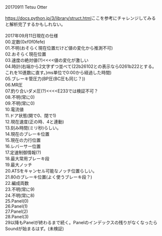 20170911 Tetsu Otter
<br><br>
<a href='https://docs.python.jp/3/library/struct.html'>https://docs.python.jp/3/library/struct.html</a>ここを参考にチャレンジしてみると解析完了するかもしれない。<br><br>
2017年09月11日現在の仕様<br>
00.定数(0xf0f0fefe)<br>
01.不明(おそらく現在位置だけど値の変化から推測不可)<br>
02.おそらく現在位置<br>
03.速度の絶対値(?)<<<<値の変化が激しい<br>
04.時計(右端から2文字ずつ並べて(22b26102との表示なら0261b222とする。これを10進数に直す。)ms単位で0:00から経過した時間)<br>
05.ブレーキ管圧力(BP圧(BC圧も同じ？))<br>
06.MR圧<br>
07.釣り合いダメ圧(?)<<<<E233では検証不可？<br>
08.不明(常に0)<br>
09.不明(常に0)<br>
10.電流値<br>
11.ドア状態(開で0、閉で1)<br>
12.現在速度(正の時、4と連動)<br>
13.刻み時間(ミリ秒)らしい。<br>
14.現在のブレーキ位置<br>
15.現在の力行位置<br>
16.レバーサー位置<br>
17.定速制御情報(?)<br>
18.最大常用ブレーキ段<br>
19.最大ノッチ<br>
20.ATSをキャンセル可能なノッチ位置らしい。<br>
21.80のブレーキ位置(よく使うブレーキ段？)<br>
22.編成両数<br>
23.不明(常に9)<br>
24.不明(常に8)<br>
25.Panel(0)<br>
26.Panel(1)<br>
27.Panel(2)<br>
28.Panel(3)<br>
29以降もPanelが終わるまで続く。Panelのインデックスの残りがなくなったらSoundが始まるはず。(未検証)<br><br><br>

